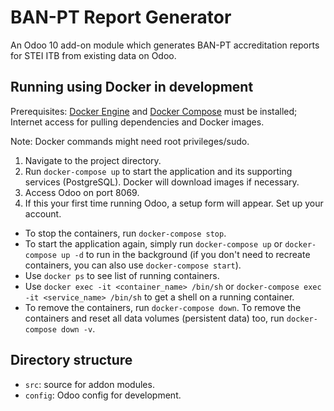 # BAN-PT Report Generator

An Odoo 10 add-on module which generates BAN-PT accreditation reports for STEI ITB from existing data on Odoo.

## Running using Docker in development

Prerequisites: [Docker Engine](https://docs.docker.com/engine/installation/) and [Docker Compose](https://docs.docker.com/compose/install/) must be installed; Internet access for pulling dependencies and Docker images.

Note: Docker commands might need root privileges/sudo.

1. Navigate to the project directory.
2. Run `docker-compose up` to start the application and its supporting services (PostgreSQL). Docker will download images if necessary.
3. Access Odoo on port 8069.
4. If this your first time running Odoo, a setup form will appear. Set up your account.

- To stop the containers, run `docker-compose stop`.
- To start the application again, simply run `docker-compose up` or `docker-compose up -d` to run in the background (if you don't need to recreate containers, you can also use `docker-compose start`).
- Use `docker ps` to see list of running containers.
- Use `docker exec -it <container_name> /bin/sh` or `docker-compose exec -it <service_name> /bin/sh` to get a shell on a running container.
- To remove the containers, run `docker-compose down`. To remove the containers and reset all data volumes (persistent data) too, run `docker-compose down -v`.

## Directory structure

- `src`: source for addon modules.
- `config`: Odoo config for development.
